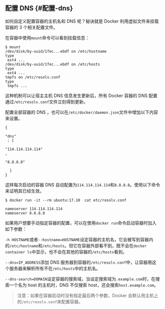 ## 配置 DNS {#配置-dns}

如何自定义配置容器的主机名和 DNS 呢？秘诀就是 Docker 利用虚拟文件来挂载容器的 3 个相关配置文件。

在容器中使用`mount`命令可以看到挂载信息：

```
$ mount
/dev/disk/by-uuid/1fec...ebdf on /etc/hostname 
type
 ext4 ...
/dev/disk/by-uuid/1fec...ebdf on /etc/hosts 
type
 ext4 ...
tmpfs on /etc/resolv.conf 
type
 tmpfs ...

```

这种机制可以让宿主主机 DNS 信息发生更新后，所有 Docker 容器的 DNS 配置通过`/etc/resolv.conf`文件立刻得到更新。

配置全部容器的 DNS ，也可以在`/etc/docker/daemon.json`文件中增加以下内容来设置。

```
{
  
"dns"
 : [
    
"114.114.114.114"
,
    
"8.8.8.8"

  ]
}

```

这样每次启动的容器 DNS 自动配置为`114.114.114.114`和`8.8.8.8`。使用以下命令来证明其已经生效。

```
$ docker run -it --rm ubuntu:17.10  cat etc/resolv.conf

nameserver 114.114.114.114
nameserver 8.8.8.8

```

如果用户想要手动指定容器的配置，可以在使用`docker run`命令启动容器时加入如下参数：

`-h HOSTNAME`或者`--hostname=HOSTNAME`设定容器的主机名，它会被写到容器内的`/etc/hostname`和`/etc/hosts`。但它在容器外部看不到，既不会在`docker container ls`中显示，也不会在其他的容器的`/etc/hosts`看到。

`--dns=IP_ADDRESS`添加 DNS 服务器到容器的`/etc/resolv.conf`中，让容器用这个服务器来解析所有不在`/etc/hosts`中的主机名。

`--dns-search=DOMAIN`设定容器的搜索域，当设定搜索域为`.example.com`时，在搜索一个名为 host 的主机时，DNS 不仅搜索 host，还会搜索`host.example.com`。

> 注意：如果在容器启动时没有指定最后两个参数，Docker 会默认用主机上的`/etc/resolv.conf`来配置容器。



